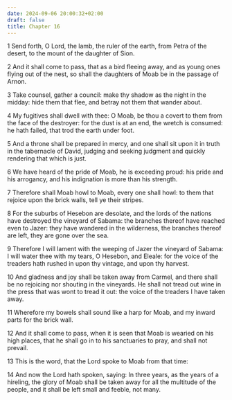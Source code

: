 ```yaml
---
date: 2024-09-06 20:00:32+02:00
draft: false
title: Chapter 16
---
```




1 Send forth, O Lord, the lamb, the ruler of the earth, from Petra of the desert, to the mount of the daughter of Sion.

2 And it shall come to pass, that as a bird fleeing away, and as young ones flying out of the nest, so shall the daughters of Moab be in the passage of Arnon.

3 Take counsel, gather a council: make thy shadow as the night in the midday: hide them that flee, and betray not them that wander about.

4 My fugitives shall dwell with thee: O Moab, be thou a covert to them from the face of the destroyer: for the dust is at an end, the wretch is consumed: he hath failed, that trod the earth under foot.

5 And a throne shall be prepared in mercy, and one shall sit upon it in truth in the tabernacle of David, judging and seeking judgment and quickly rendering that which is just.

6 We have heard of the pride of Moab, he is exceeding proud: his pride and his arrogancy, and his indignation is more than his strength.

7 Therefore shall Moab howl to Moab, every one shall howl: to them that rejoice upon the brick walls, tell ye their stripes.

8 For the suburbs of Hesebon are desolate, and the lords of the nations have destroyed the vineyard of Sabama: the branches thereof have reached even to Jazer: they have wandered in the wilderness, the branches thereof are left, they are gone over the sea.

9 Therefore I will lament with the weeping of Jazer the vineyard of Sabama: I will water thee with my tears, O Hesebon, and Eleale: for the voice of the treaders hath rushed in upon thy vintage, and upon thy harvest.

10 And gladness and joy shall be taken away from Carmel, and there shall be no rejoicing nor shouting in the vineyards. He shall not tread out wine in the press that was wont to tread it out: the voice of the treaders I have taken away.

11 Wherefore my bowels shall sound like a harp for Moab, and my inward parts for the brick wall.

12 And it shall come to pass, when it is seen that Moab is wearied on his high places, that he shall go in to his sanctuaries to pray, and shall not prevail.

13 This is the word, that the Lord spoke to Moab from that time:

14 And now the Lord hath spoken, saying: In three years, as the years of a hireling, the glory of Moab shall be taken away for all the multitude of the people, and it shall be left small and feeble, not many.

